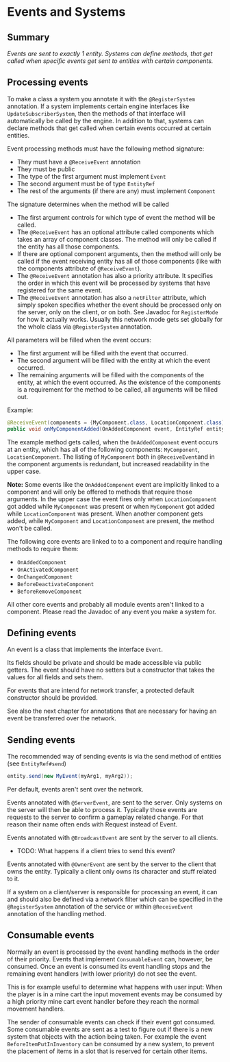 # Events and Systems

## Summary

_Events are sent to exactly 1 entity. Systems can define methods, that get called when specific events get sent to entities with certain components._

## Processing events

To make a class a system you annotate it with the `@RegisterSystem` annotation. If a system implements certain engine interfaces like `UpdateSubscriberSystem`, then the methods of that interface will automatically be called by the engine. In addition to that, systems can declare methods that get called when certain events occurred at certain entities. 

Event processing methods must have the following method signature:
* They must have a `@ReceiveEvent` annotation
* They must be public
* The type of the first argument must implement `Event`
* The second argument must be of type `EntityRef`
* The rest of the arguments (if there are any) must implement `Component`

The signature determines when the method will be called
* The first argument controls for which type of event the method will be called.
* The `@ReceiveEvent` has an optional attribute called components which takes an array of component classes. The method will only be called if the entity has all those components.
* If there are optional component arguments, then the method will only be called if the event receiving entity has all of those components (like with the components attribute of `@ReceiveEvent`).
* The `@ReceiveEvent` annotation has also a priority attribute. It specifies the order in which this event will be processed by systems that have registered for the same event.
* The `@ReceiveEvent` annotation has also a `netFilter` attribute, which simply spoken specifies whether the event should be processed only on the server, only on the client, or on both. See Javadoc for `RegisterMode` for how it actually works. Usually this network mode gets set globally for the whole class via `@RegisterSystem` annotation. 

All parameters will be filled when the event occurs:
* The first argument will be filled with the event that occurred.
* The second argument will be filled with the entity at which the event occurred.
* The remaining arguments will be filled with the components of the entity, at which the event occurred. As the existence of the components is a requirement for the method to be called, all arguments will be filled out.

Example:
```java
@ReceiveEvent(components = {MyComponent.class, LocationComponent.class})
public void onMyComponentAdded(OnAddedComponent event, EntityRef entity, MyComponent myComponent) {
```
The example method gets called, when the `OnAddedComponent` event occurs at an entity, which has all of the following components: `MyComponent`, `LocationComponent`. The listing of `MyComponent` both in `@ReceiveEvent`and in the component arguments is redundant, but increased readability in the upper case.

**Note:** Some events like the `OnAddedComponent` event are implicitly linked to a component and will only be offered to methods that require those arguments. In the upper case the event fires only when `LocationComponent` got added while `MyComponent` was present or when `MyComponent` got added while `LocationComponent` was present. When another component gets added, while `MyComponent` and `LocationComponent` are present, the method won't be called.

The following core events are linked to to a component and require handling methods to require them:
* `OnAddedComponent`
* `OnActivatedComponent`
* `OnChangedComponent`
* `BeforeDeactivateComponent`
* `BeforeRemoveComponent`

All other core events and probably all module events aren't linked to a component. Please read the Javadoc of any event you make a system for.

## Defining events

An event is a class that implements the interface `Event`.

Its fields should be private and should be made accessible via public getters. The event should have no setters but a constructor that takes the values for all fields and sets them.

For events that are intend for network transfer, a protected default constructor should be provided.

See also the next chapter for annotations that are necessary for having an event be transferred over the network.

## Sending events

The recommended way of sending events is via the send method of entities (see `EntityRef#send`)
```java
entity.send(new MyEvent(myArg1, myArg2));
```

Per default, events aren't sent over the network.

Events annotated with `@ServerEvent`, are sent to the server. Only systems on the server will then be able to process it. Typically those events are requests to the server to confirm a gameplay related change. For that reason their name often ends with Request instead of Event.

Events annotated with `@BroadcastEvent` are sent by the server to all clients.
* TODO: What happens if a client tries to send this event?

Events annotated with `@OwnerEvent` are sent by the server to the client that owns the entity. Typically a client only owns its character and stuff related to it.

If a system on a client/server is responsible for processing an event, it can and should also be defined via a network filter which can be specified in the `@RegisterSystem` annotation of the service or within `@ReceiveEvent` annotation of the handling method.

## Consumable events

Normally an event is processed by the event handling methods in the order of their priority. Events that implement `ConsumableEvent` can, however, be consumed. Once an event is consumed its event handling stops and the remaining event handlers (with  lower priority) do not see the event.

This is for example useful to determine what happens with user input: When the player is in a mine cart the input movement events may be consumed by a high priority mine cart event handler before they reach the normal movement handlers. 

The sender of consumable events can check if their event got consumed. Some consumable events are sent as a test to figure out if there is a new system that objects with the action being taken. For example the event `BeforeItemPutInInventory` can be consumed by a new system, to prevent the placement of items in a slot that is reserved for certain other items.